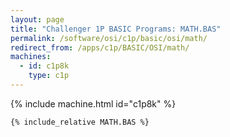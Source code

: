 ```yaml
---
layout: page
title: "Challenger 1P BASIC Programs: MATH.BAS"
permalink: /software/osi/c1p/basic/osi/math/
redirect_from: /apps/c1p/BASIC/OSI/math/
machines:
  - id: c1p8k
    type: c1p
---
```


{% include machine.html id="c1p8k" %}

```vb
{% include_relative MATH.BAS %}
```
